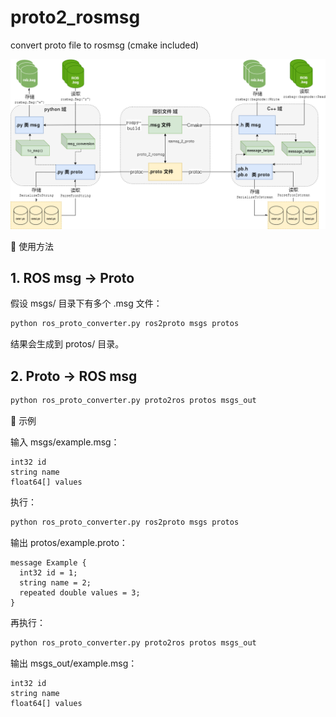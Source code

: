 # proto2_rosmsg
convert proto file to rosmsg (cmake included)

![img](https://github.com/elegantcoin/proto2_rosmsg/blob/main/proto_msg_convetor_arch.png)


🚀 使用方法
## 1. ROS msg → Proto

假设 msgs/ 目录下有多个 .msg 文件：

```python
python ros_proto_converter.py ros2proto msgs protos
```

结果会生成到 protos/ 目录。

## 2. Proto → ROS msg

```python
python ros_proto_converter.py proto2ros protos msgs_out
```

📌 示例

输入 msgs/example.msg：
```
int32 id
string name
float64[] values
```

执行：
```python
python ros_proto_converter.py ros2proto msgs protos
```

输出 protos/example.proto：

```
message Example {
  int32 id = 1;
  string name = 2;
  repeated double values = 3;
}
```

再执行：
```python
python ros_proto_converter.py proto2ros protos msgs_out
```

输出 msgs_out/example.msg：
```
int32 id
string name
float64[] values
```
